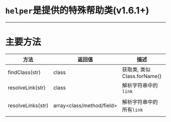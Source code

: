 # `helper`是提供的特殊帮助类(v1.6.1+)

---

# 主要方法

| 方法  |  返回值  |  描述  |  示例  |
| ------------ | ------------ | ------------ |------------ |
| findClass(str) | class | 获取类, 类似Class.forName() | helper.findClass("java.lang.String")| 
| resolveLink(str) | class | 解析字符串中的`link` | helper.resolveLink("{@link java.lang.String}")| 
| resolveLinks(str) | array<class/method/field> | 解析字符串中的所有`link` | helper.resolveLink("{@link java.lang.String},{@link java.lang.Long}")|